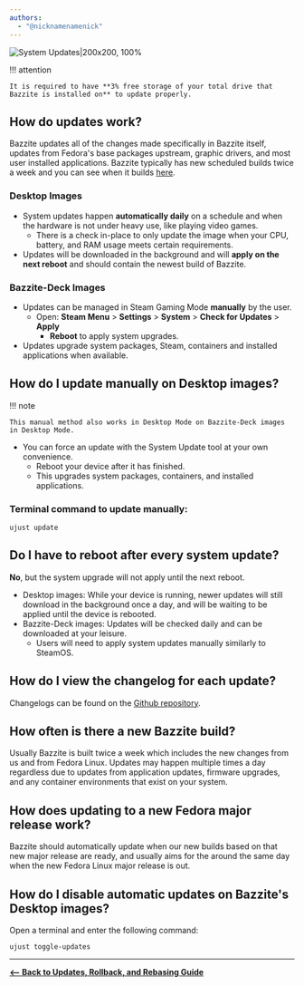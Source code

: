 ```yaml
---
authors:
  - "@nicknamenamenick"
---
```


<!-- ANCHOR: METADATA -->
<!--{"url_discourse": "https://universal-blue.discourse.group/docs?topic=2637", "fetched_at": "2024-09-03 16:43:13.297624+00:00"}-->
<!-- ANCHOR_END: METADATA -->

![System Updates|200x200, 100%](../../img/System_Updates.png)

!!! attention

    It is required to have **3% free storage of your total drive that Bazzite is installed on** to update properly.

## How do updates work?

Bazzite updates all of the changes made specifically in Bazzite itself, updates from Fedora's base packages upstream, graphic drivers, and most user installed applications. Bazzite typically has new scheduled builds twice a week and you can see when it builds [here](https://github.com/ublue-os/bazzite/actions/workflows/build.yml?query=branch%3Amain).

### Desktop Images

- System updates happen **automatically daily** on a schedule and when the hardware is not under heavy use, like playing video games.
  - There is a check in-place to only update the image when your CPU, battery, and RAM usage meets certain requirements.
- Updates will be downloaded in the background and will **apply on the next reboot** and should contain the newest build of Bazzite.

### Bazzite-Deck Images

- Updates can be managed in Steam Gaming Mode **manually** by the user.
  - Open: **Steam Menu** > **Settings** > **System** > **Check for Updates** > **Apply**
    - **Reboot** to apply system upgrades.
- Updates upgrade system packages, Steam, containers and installed applications when available.

## How do I update manually on Desktop images?

!!! note
    
    This manual method also works in Desktop Mode on Bazzite-Deck images in Desktop Mode.

- You can force an update with the System Update tool at your own convenience.
  - Reboot your device after it has finished.
  - This upgrades system packages, containers, and installed applications.

### Terminal command to update manually:

```command
ujust update
```

## Do I have to reboot after every system update?

**No**, but the system upgrade will not apply until the next reboot.

- Desktop images: While your device is running, newer updates will still download in the background once a day, and will be waiting to be applied until the device is rebooted.
- Bazzite-Deck images: Updates will be checked daily and can be downloaded at your leisure.
  - Users will need to apply system updates manually similarly to SteamOS.

## How do I view the changelog for each update?

Changelogs can be found on the [Github repository](https://github.com/ublue-os/bazzite/releases).

## How often is there a new Bazzite build?

Usually Bazzite is built twice a week which includes the new changes from us and from Fedora Linux. Updates may happen multiple times a day regardless due to updates from application updates, firmware upgrades, and any container environments that exist on your system.

## How does updating to a new Fedora major release work?

Bazzite should automatically update when our new builds based on that new major release are ready, and usually aims for the around the same day when the new Fedora Linux major release is out.

## How do I disable automatic updates on Bazzite's Desktop images?

Open a terminal and enter the following command:

```
ujust toggle-updates
```

<hr>

[**<-- Back to Updates, Rollback, and Rebasing Guide**](./index.md)
